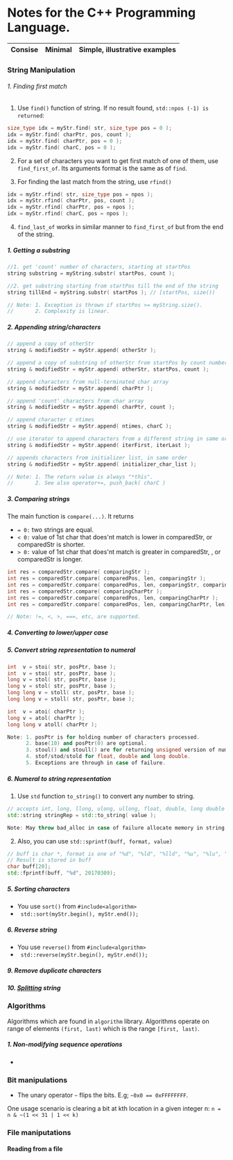 # Notes for the C++ Programming Language.


 | Consise | Minimal  | Simple, illustrative examples |
 | ------- | ---------- | --------------------------- |

### String Manipulation

###### 1. Finding first match
1. Use `find()` function of string. If no result found, `std::npos (-1) is returned`:
```cpp
size_type idx = myStr.find( str, size_type pos = 0 );	
idx = myStr.find( charPtr, pos, count );
idx = myStr.find( charPtr, pos = 0 );
idx = myStr.find( charC, pos = 0 );
```
2. For a set of characters you want to get first match of one of them, use `find_first_of`.
Its arguments format is the same as of `find`.

3. For finding the last match from the string, use `rfind()`
```cpp
idx = myStr.rfind( str, size_type pos = npos );	
idx = myStr.rfind( charPtr, pos, count );
idx = myStr.rfind( charPtr, pos = npos );
idx = myStr.rfind( charC, pos = npos );
```

4. `find_last_of` works in similar manner to `find_first_of` but from the end of the string.

##### 1. Getting a substring
```cpp 
//1. get 'count' number of characters, starting at startPos
string substring = myString.substr( startPos, count );

//2. get substring starting from startPos till the end of the string
string tillEnd = myString.substr( startPos ); // [startPos, size())

// Note: 1. Exception is thrown if startPos >= myString.size(). 
//       2. Complexity is linear.
```

##### 2. Appending string/characters
```cpp
// append a copy of otherStr
string & modifiedStr = myStr.append( otherStr );

// append a copy of substring of otherStr from startPos by count number of characters
string & modifiedStr = myStr.append( otherStr, startPos, count );

// append characters from null-terminated char array
string & modifiedStr = myStr.append( charPtr );

// append 'count' characters from char array
string & modifiedStr = myStr.append( charPtr, count );

// append character c ntimes
string & modifiedStr = myStr.append( ntimes, charC );

// use iterator to append characters from a different string in same order
string & modifiedStr = myStr.append( iterFirst, iterLast );

// appends characters from initializer list, in same order
string & modifiedStr = myStr.append( initializer_char_list );

// Note: 1. The return value is always "*this".
//       2. See also operator+=, push_back( charC )
```

##### 3. Comparing strings
The main function is `compare(...)`. It returns 
* `= 0:` two strings are equal.
* `< 0:` value of 1st char that does'nt match is lower in comparedStr, or comparedStr is shorter.
* `> 0:` value of 1st char that does'nt match is greater in comparedStr, , or comparedStr is longer.
```cpp
int res = comparedStr.compare( comparingStr );
int res = comparedStr.compare( comparedPos, len, comparingStr );
int res = comparedStr.compare( comparedPos, len, comparingStr, comparingPos, comparingLen );
int res = comparedStr.compare( comparingCharPtr );
int res = comparedStr.compare( comparedPos, len, comparingCharPtr );
int res = comparedStr.compare( comparedPos, len, comparingCharPtr, len);

// Note: !=, <, >, ===, etc, are supported.
```

##### 4. Converting to lower/upper case

##### 5. Convert string representation to numeral
```cpp
int  v = stoi( str, posPtr, base );
int  v = stoi( str, posPtr, base );
long v = stol( str, posPtr, base );
long v = stol( str, posPtr, base );
long long v = stoll( str, posPtr, base );
long long v = stoll( str, posPtr, base );

int  v = atoi( charPtr );
long v = atol( charPtr );
long long v atoll( charPtr );

Note: 1. posPtr is for holding number of characters processed. 
      2. base(10) and posPtr(0) are optional. 
      3. stoul() and stoull() are for returning unsigned version of numbers.
      4. stof/stod/stold for float, double and long double. 
      5. Exceptions are through in case of failure.
```

##### 6. Numeral to string representation 
1. Use `std` function `to_string()` to convert any number to string.
```cpp
// accepts int, long, llong, ulong, ullong, float, double, long double
std::string stringRep = std::to_string( value );

Note: May throw bad_alloc in case of failure allocate memory in string constructor.
```
2. Also, you can use `std::sprintf(buff, format, value)`
```cpp
// buff is char *, format is one of "%d", "%ld", "%lld", "%u", "%lu", "%llu", "%f", "%Lf".
// Result is stored in buff
char buff[20];
std::fprintf(buff, "%d", 20170309);
```

##### 5. Sorting characters
* You use `sort()` from `#include<algorithm>`
* ``` std::sort(myStr.begin(), myStr.end());```

##### 6. Reverse string
* You use `reverse()` from `#include<algorithm>`
* ``` std::reverse(myStr.begin(), myStr.end());```


##### 9. Remove duplicate characters

##### 10. [Splitting](https://goo.gl/72PTXP) string


### Algorithms
Algorithms which are found in `algorithm` library. Algorithms operate on 
range of elements `(first, last)` which is the range `[first, last)`.

##### 1. Non-modifying sequence operations 
* 
### Bit manipulations
* The unary operator `~` flips the bits. E.g; `~0x0 == 0xFFFFFFFF`. 

One usage scenario is clearing a bit at kth location in a given integer n:
`n = n & ~(1 << 31 | 1 << k)`


### File maniputations
#### Reading from a file
```
```

